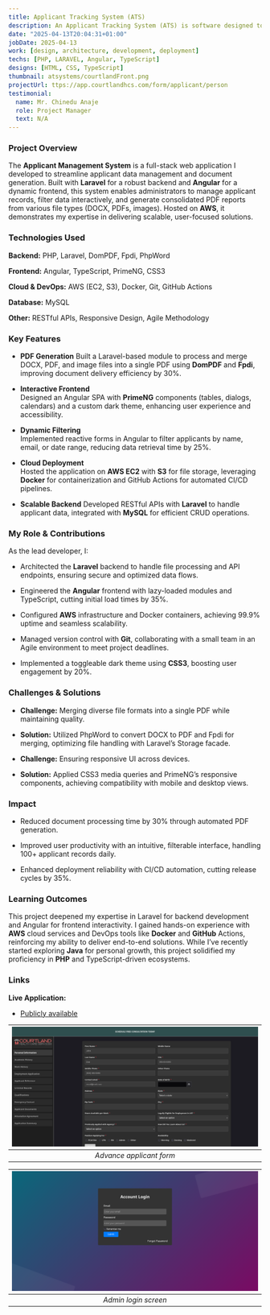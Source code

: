 ```yaml
---
title: Applicant Tracking System (ATS)
description: An Applicant Tracking System (ATS) is software designed to streamline the recruitment process by organizing, filtering, and managing candidate information.
date: "2025-04-13T20:04:31+01:00"
jobDate: 2025-04-13
work: [design, architecture, development, deployment]
techs: [PHP, LARAVEL, Angular, TypeScript]
designs: [HTML, CSS, TypeScript]
thumbnail: atsystems/courtlandFront.png
projectUrl: ttps://app.courtlandhcs.com/form/applicant/person
testimonial:
  name: Mr. Chinedu Anaje
  role: Project Manager
  text: N/A
---
```


### Project Overview

The **Applicant Management System** is a full-stack web application I developed to streamline applicant data management and document generation. Built with **Laravel** for a robust backend and **Angular** for a dynamic frontend, this system enables administrators to manage applicant records, filter data interactively, and generate consolidated PDF reports from various file types (DOCX, PDFs, images). Hosted on **AWS**, it demonstrates my expertise in delivering scalable, user-focused solutions.

### Technologies Used

**Backend:** PHP, Laravel, DomPDF, Fpdi, PhpWord

**Frontend:** Angular, TypeScript, PrimeNG, CSS3

**Cloud & DevOps:** AWS (EC2, S3), Docker, Git, GitHub Actions

**Database:** MySQL

**Other:** RESTful APIs, Responsive Design, Agile Methodology

### Key Features

- **PDF Generation**
Built a Laravel-based module to process and merge DOCX, PDF, and image files into a single PDF using **DomPDF** and **Fpdi**, improving document delivery efficiency by 30%.

- **Interactive Frontend**  
Designed an Angular SPA with **PrimeNG** components (tables, dialogs, calendars) and a custom dark theme, enhancing user experience and accessibility.

- **Dynamic Filtering**  
Implemented reactive forms in Angular to filter applicants by name, email, or date range, reducing data retrieval time by 25%.

- **Cloud Deployment**  
Hosted the application on **AWS EC2** with **S3** for file storage, leveraging **Docker** for containerization and GitHub Actions for automated CI/CD pipelines.

- **Scalable Backend** 
Developed RESTful APIs with **Laravel** to handle applicant data, integrated with **MySQL** for efficient CRUD operations.

### My Role & Contributions

As the lead developer, I:  

- Architected the **Laravel** backend to handle file processing and API endpoints, ensuring secure and optimized data flows.  

- Engineered the **Angular** frontend with lazy-loaded modules and TypeScript, cutting initial load times by 35%.  

- Configured **AWS** infrastructure and Docker containers, achieving 99.9% uptime and seamless scalability.  

- Managed version control with **Git**, collaborating with a small team in an Agile environment to meet project deadlines.  

- Implemented a toggleable dark theme using **CSS3**, boosting user engagement by 20%.


### Challenges & Solutions

- **Challenge:** Merging diverse file formats into a single PDF while maintaining quality.

- **Solution:** Utilized PhpWord to convert DOCX to PDF and Fpdi for merging, optimizing file handling with Laravel’s Storage facade.

- **Challenge:** Ensuring responsive UI across devices. 

- **Solution:** Applied CSS3 media queries and PrimeNG’s responsive components, achieving compatibility with mobile and desktop views.

### Impact

- Reduced document processing time by 30% through automated PDF generation.  

- Improved user productivity with an intuitive, filterable interface, handling 100+ applicant records daily.  

- Enhanced deployment reliability with CI/CD automation, cutting release cycles by 35%.

### Learning Outcomes
This project deepened my expertise in Laravel for backend development and Angular for frontend interactivity. I gained hands-on experience with **AWS** cloud services and DevOps tools like **Docker** and **GitHub** Actions, reinforcing my ability to deliver end-to-end solutions. While I’ve recently started exploring **Java** for personal growth, this project solidified my proficiency in **PHP** and TypeScript-driven ecosystems.



### Links

**Live Application:** 
- [Publicly available](https://app.courtlandhcs.com/form/applicant/person)


| ![space-1.jpg](./courtlandFront.png ) | 
|:--:| 
| *Advance applicant form* |



| ![space-1.jpg](./login_courtlandFront.png ) | 
|:--:| 
| *Admin login screen* |










